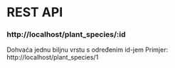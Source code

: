 
# REST API

### http://localhost/plant_species/:id
Dohvaća jednu biljnu vrstu s određenim id-jem 
Primjer: http://localhost/plant_species/1 

